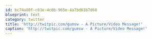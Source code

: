 ```yaml
---
id: bc74a80f-c03e-4c0b-965e-4a7bd61b7d68
blueprint: text
category: twitter
title: 'http://twitpic.com/gumsw - A Picture/Video Message!'
caption: 'http://twitpic.com/gumsw - A Picture/Video Message!'
---
```

